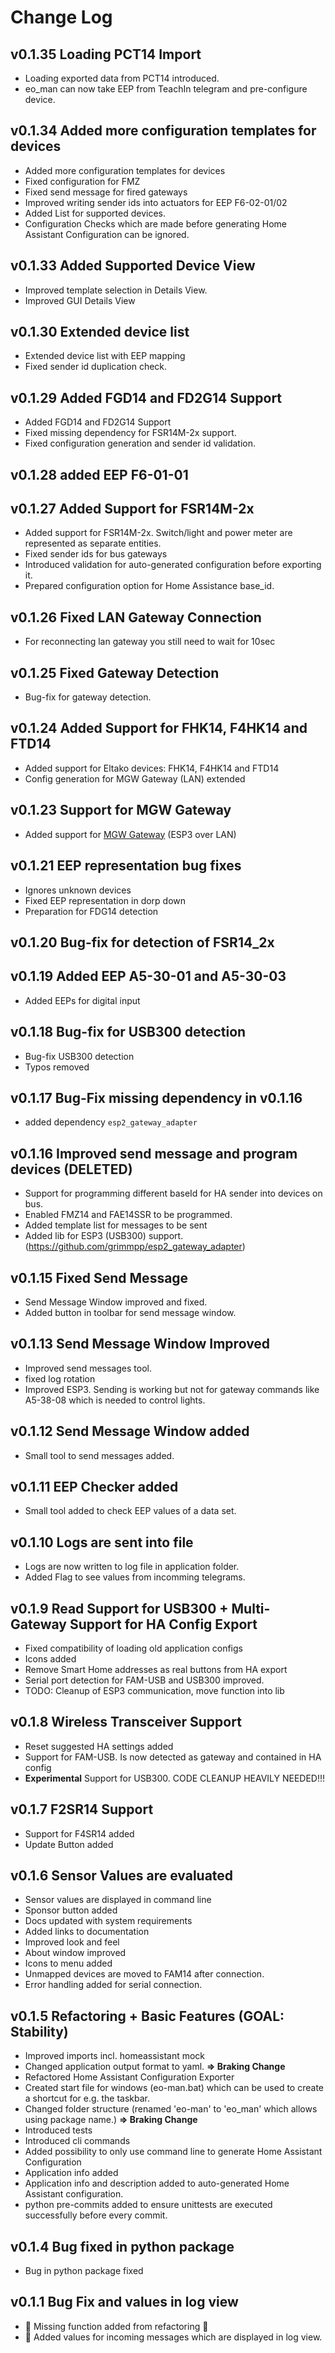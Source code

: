 # Change Log

## v0.1.35 Loading PCT14 Import
* Loading exported data from PCT14 introduced.
* eo_man can now take EEP from TeachIn telegram and pre-configure device.

## v0.1.34 Added more configuration templates for devices
* Added more configuration templates for devices
* Fixed configuration for FMZ
* Fixed send message for fired gateways
* Improved writing sender ids into actuators for EEP F6-02-01/02
* Added List for supported devices.
* Configuration Checks which are made before generating Home Assistant Configuration can be ignored.

## v0.1.33 Added Supported Device View
* Improved template selection in Details View. 
* Improved GUI Details View

## v0.1.30 Extended device list
* Extended device list with EEP mapping
* Fixed sender id duplication check.

## v0.1.29 Added FGD14 and FD2G14 Support
* Added FGD14 and FD2G14 Support
* Fixed missing dependency for FSR14M-2x support.
* Fixed configuration generation and sender id validation.

## v0.1.28 added EEP F6-01-01

## v0.1.27 Added Support for FSR14M-2x
* Added support for FSR14M-2x. Switch/light and power meter are represented as separate entities.
* Fixed sender ids for bus gateways
* Introduced validation for auto-generated configuration before exporting it.
* Prepared configuration option for Home Assistance base_id.

## v0.1.26 Fixed LAN Gateway Connection
* For reconnecting lan gateway you still need to wait for 10sec

## v0.1.25 Fixed Gateway Detection
* Bug-fix for gateway detection. 

## v0.1.24 Added Support for FHK14, F4HK14 and FTD14
* Added support for Eltako devices: FHK14, F4HK14 and FTD14
* Config generation for MGW Gateway (LAN) extended

## v0.1.23 Support for MGW Gateway
* Added support for [MGW Gateway](https://www.piotek.de/PioTek-MGW-POE) (ESP3 over LAN)

## v0.1.21 EEP representation bug fixes
* Ignores unknown devices
* Fixed EEP representation in dorp down
* Preparation for FDG14 detection

## v0.1.20 Bug-fix for detection of FSR14_2x

## v0.1.19 Added EEP A5-30-01 and A5-30-03
* Added EEPs for digital input

## v0.1.18 Bug-fix for USB300 detection
* Bug-fix USB300 detection
* Typos removed

## v0.1.17 Bug-Fix missing dependency in v0.1.16
* added dependency `esp2_gateway_adapter`

## v0.1.16 Improved send message and program devices (DELETED)
* Support for programming different baseId for HA sender into devices on bus.
* Enabled FMZ14 and FAE14SSR to be programmed. 
* Added template list for messages to be sent
* Added lib for ESP3 (USB300) support. (https://github.com/grimmpp/esp2_gateway_adapter)

## v0.1.15 Fixed Send Message
* Send Message Window improved and fixed.
* Added button in toolbar for send message window.

## v0.1.13 Send Message Window Improved
* Improved send messages tool.
* fixed log rotation
* Improved ESP3. Sending is working but not for gateway commands like A5-38-08 which is needed to control lights.

## v0.1.12 Send Message Window added
* Small tool to send messages added.

## v0.1.11 EEP Checker added
* Small tool added to check EEP values of a data set.

## v0.1.10 Logs are sent into file
* Logs are now written to log file in application folder.
* Added Flag to see values from incomming telegrams.

## v0.1.9 Read Support for USB300 + Multi-Gateway Support for HA Config Export
* Fixed compatibility of loading old application configs
* Icons added
* Remove Smart Home addresses as real buttons from HA export
* Serial port detection for FAM-USB and USB300 improved.
* TODO: Cleanup of ESP3 communication, move function into lib

## v0.1.8 Wireless Transceiver Support
* Reset suggested HA settings added
* Support for FAM-USB. Is now detected as gateway and contained in HA config 
* **Experimental** Support for USB300. CODE CLEANUP HEAVILY NEEDED!!!

## v0.1.7 F2SR14 Support
* Support for F4SR14 added
* Update Button added

## v0.1.6 Sensor Values are evaluated
* Sensor values are displayed in command line
* Sponsor button added
* Docs updated with system requirements
* Added links to documentation
* Improved look and feel
* About window improved
* Icons to menu added
* Unmapped devices are moved to FAM14 after connection.
* Error handling added for serial connection.

## v0.1.5 Refactoring + Basic Features (GOAL: Stability)
* Improved imports incl. homeassistant mock
* Changed application output format to yaml. **=> Braking Change**
* Refactored Home Assistant Configuration Exporter
* Created start file for windows (eo-man.bat) which can be used to create a shortcut for e.g. the taskbar.
* Changed folder structure (renamed 'eo-man' to 'eo_man' which allows using package name.)  **=> Braking Change**
* Introduced tests
* Introduced cli commands
* Added possibility to only use command line to generate Home Assistant Configuration
* Application info added
* Application info and description added to auto-generated Home Assistant configuration.
* python pre-commits added to ensure unittests are executed successfully before every commit. 

## v0.1.4 Bug fixed in python package
* Bug in python package fixed

## v0.1.1 Bug Fix and values in log view
* 🐞 Missing function added from refactoring 🐞
* 💎 Added values for incoming messages which are displayed in log view.